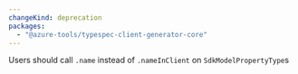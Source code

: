 ```yaml
---
changeKind: deprecation
packages:
  - "@azure-tools/typespec-client-generator-core"
---
```


Users should call `.name` instead of `.nameInClient` on `SdkModelPropertyType`s